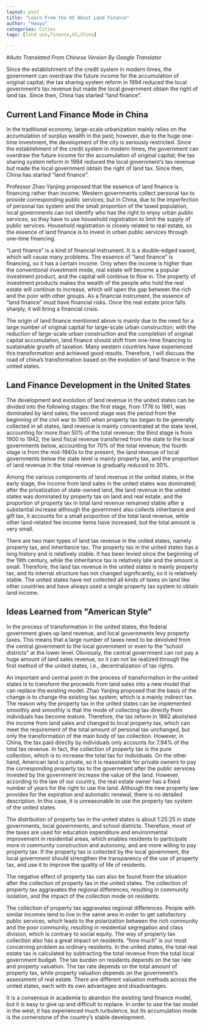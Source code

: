 ```yaml
---
layout: post
title: "Learn From the US About Land Finance"
author: "Haoyu"
categories: Cities
tags: [land use,finance,US,China]

---
```




*#Auto Translated From Chinese Version By Google Translator*

Since the establishment of the credit system in modern times, the government can overdraw the future income for the accumulation of original capital; the tax sharing system reform in 1994 reduced the local government’s tax revenue but made the local government obtain the right of land tax. Since then, China has started “land finance”.

## Current Land Finance Mode in China

In the traditional economy, large-scale urbanization mainly relies on the accumulation of surplus wealth in the past; however, due to the huge one-time investment, the development of the city is seriously restricted. Since the establishment of the credit system in modern times, the government can overdraw the future income for the accumulation of original capital; the tax sharing system reform in 1994 reduced the local government’s tax revenue but made the local government obtain the right of land tax. Since then, China has started “land finance”.

Professor Zhao Yanjing proposed that the essence of land finance is financing rather than income. Western governments collect personal tax to provide corresponding public services; but in China, due to the imperfection of personal tax system and the small proportion of the taxed population, local governments can not identify who has the right to enjoy urban public services, so they have to use household registration to limit the supply of public services. Household registration is closely related to real estate, so the essence of land finance is to invest in urban public services through one-time financing.

“Land finance” is a kind of financial instrument. It is a double-edged sword, which will cause many problems. The essence of “land finance” is financing, so it has a certain income. Only when the income is higher than the conventional investment mode, real estate will become a popular investment product, and the capital will continue to flow in. The property of investment products makes the wealth of the people who hold the real estate will continue to increase, which will open the gap between the rich and the poor with other groups. As a financial instrument, the essence of “land finance” must have financial risks. Once the real estate price falls sharply, it will bring a financial crisis.

The origin of land finance mentioned above is mainly due to the need for a large number of original capital for large-scale urban construction; with the reduction of large-scale urban construction and the completion of original capital accumulation, land finance should shift from one-time financing to sustainable growth of taxation. Many western countries have experienced this transformation and achieved good results. Therefore, I will discuss the road of china’s transformation based on the evolution of land finance in the united states.

## Land Finance Development in the United States

The development and evolution of land revenue in the united states can be divided into the following stages: the first stage, from 1776 to 1861, was dominated by land sales; the second stage was the period from the beginning of the civil war to 1900 when property tax began to be generally collected in all states, land revenue is mainly concentrated at the state level, accounting for more than 50% of the total revenue; the third stage is from 1900 to 1942, the land fiscal revenue transferred from the state to the local governments below, accounting for 70% of the total revenue; the fourth stage is from the mid-1940s to the present, the land revenue of local governments below the state level is mainly property tax, and the proportion of land revenue in the total revenue is gradually reduced to 30%.

Among the various components of land revenue in the united states, in the early stage, the income from land sales in the united states was dominated; after the privatization of state-owned land, the land revenue in the united states was dominated by property tax on land and real estate, and the proportion of property tax in total land revenue remained stable after a substantial increase although the government also collects inheritance and gift tax, it accounts for a small proportion of the total land revenue, while other land-related fee income items have increased, but the total amount is very small.

There are two main types of land tax revenue in the united states, namely property tax, and inheritance tax. The property tax in the united states has a long history and is relatively stable. It has been levied since the beginning of the 19th century, while the inheritance tax is relatively late and the amount is small. Therefore, the land tax revenue in the united states is mainly property tax, and its internal structure has not changed significantly, so it is relatively stable. The united states have not collected all kinds of taxes on land like other countries and have always used a single property tax system to obtain land income.

## Ideas Learned from "American Style"

In the process of transformation in the united states, the federal government gives up land revenue, and local governments levy property taxes. This means that a large number of taxes need to be devolved from the central government to the local government or even to the “school districts” at the lower level. Obviously, the central government can not pay a huge amount of land sales revenue, so it can not be realized through the first method of the united states, i.e., decentralization of tax rights.

An important and central point in the process of transformation in the united states is to transform the proceeds from land sales into a new model that can replace the existing model. Zhao Yanjing proposed that the basis of the change is to change the existing tax system, which is a mainly indirect tax. The reason why the property tax in the united states can be implemented smoothly and smoothly is that the mode of collecting tax directly from individuals has become mature. Therefore, the tax reform in 1862 abolished the income from land sales and changed to local property tax, which can meet the requirement of the total amount of personal tax unchanged, but only the transformation of the main body of tax collection. However, in China, the tax paid directly by individuals only accounts for 7.94% of the total tax revenue. In fact, the collection of property tax is the pure collection, which is to increase the total tax for individuals. On the other hand, American land is private, so it is reasonable for private owners to pay the corresponding property tax to the government after the public services invested by the government increase the value of the land. However, according to the law of our country, the real estate owner has a fixed number of years for the right to use the land. Although the new property law provides for the expiration and automatic renewal, there is no detailed description. In this case, it is unreasonable to use the property tax system of the united states.

The distribution of property tax in the united states is about 1:25:25 in state governments, local governments, and school districts. Therefore, most of the taxes are used for education expenditure and environmental improvement in residential areas, which enables residents to participate more in community construction and autonomy, and are more willing to pay property tax. If the property tax is collected by the local government, the local government should strengthen the transparency of the use of property tax, and use it to improve the quality of life of residents.

The negative effect of property tax can also be found from the situation after the collection of property tax in the united states. The collection of property tax aggravates the regional differences, resulting in community isolation, and the impact of the collection mode on residents.

The collection of property tax aggravates regional differences. People with similar incomes tend to live in the same area in order to get satisfactory public services, which leads to the polarization between the rich community and the poor community, resulting in residential segregation and class division, which is contrary to social equity. The way of property tax collection also has a great impact on residents. “how much” is our most concerning problem as ordinary residents. In the united states, the total real estate tax is calculated by subtracting the total revenue from the total local government budget. The tax burden on residents depends on the tax rate and property valuation. The tax rate depends on the total amount of property tax, while property valuation depends on the government’s assessment of real estate. There are different valuation methods across the united states, each with its own advantages and disadvantages.

It is a consensus in academia to abandon the existing land finance model, but it is easy to give up and difficult to replace. In order to use the tax model in the west, it has experienced much turbulence, but its accumulation mode is the cornerstone of the country’s stable development.